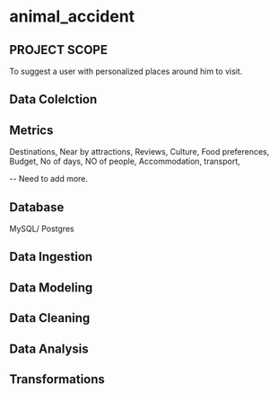 # animal_accident


## PROJECT SCOPE

To suggest a user with personalized places around him to visit. 



## Data Colelction


## Metrics
Destinations, Near by attractions, Reviews, Culture, Food preferences, Budget, No of days, NO of people, Accommodation, transport,

-- Need to add more.


## Database 
MySQL/ Postgres

## Data Ingestion


## Data Modeling 

## Data Cleaning

## Data Analysis

## Transformations




